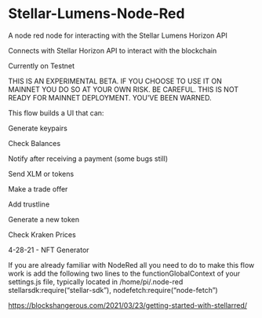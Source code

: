# Stellar-Lumens-Node-Red
A node red node for interacting with the Stellar Lumens Horizon API

Connects with Stellar Horizon API to interact with the blockchain

Currently on Testnet



THIS IS AN EXPERIMENTAL BETA. IF YOU CHOOSE TO USE IT ON MAINNET YOU DO SO AT YOUR OWN RISK. BE CAREFUL. THIS IS NOT READY FOR MAINNET DEPLOYMENT. YOU'VE BEEN WARNED.



This flow builds a UI that can:

Generate keypairs

Check Balances

Notify after receiving a payment (some bugs still)

Send XLM or tokens

Make a trade offer

Add trustline

Generate a new token

Check Kraken Prices

4-28-21 - NFT Generator

If you are already familiar with NodeRed all you need to do to make this flow work is add the following two lines to the functionGlobalContext of your settings.js file, typically located in /home/pi/.node-red stellarsdk:require(“stellar-sdk”), nodefetch:require(“node-fetch”)

https://blockshangerous.com/2021/03/23/getting-started-with-stellarred/
